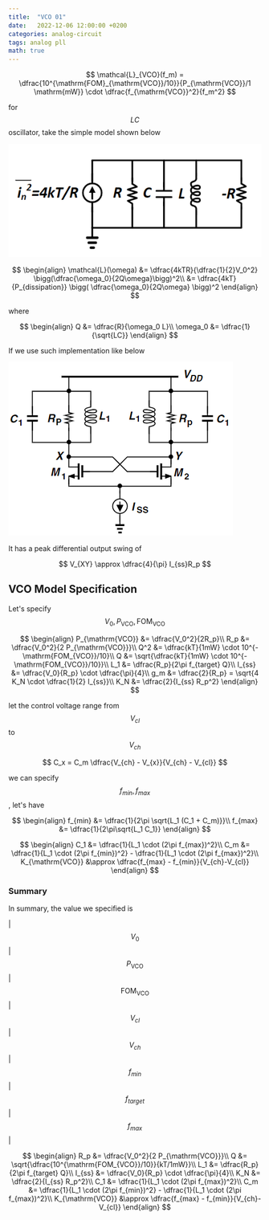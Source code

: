 ```yaml
---
title:  "VCO 01"
date:   2022-12-06 12:00:00 +0200
categories: analog-circuit
tags: analog pll
math: true
---
```


$$
\mathcal{L}_{VCO}(f_m) = \dfrac{10^{\mathrm{FOM}_{\mathrm{VCO}}/10}}{P_{\mathrm{VCO}}/1 \mathrm{mW}} \cdot \dfrac{f_{\mathrm{VCO}}^2}{f_m^2}
$$

for $$LC$$ oscillator, take the simple model shown below

![01](/assets/img/2022-12-06-vco-01/01.png)

$$
\begin{align}
\mathcal{L}(\omega) &= \dfrac{4kTR}{\dfrac{1}{2}V_0^2} \bigg(\dfrac{\omega_0}{2Q\omega}\bigg)^2\\
&= \dfrac{4kT}{P_{dissipation}} \bigg( \dfrac{\omega_0}{2Q\omega} \bigg)^2
\end{align}
$$

where

$$
\begin{align}
Q &= \dfrac{R}{\omega_0 L}\\
\omega_0 &= \dfrac{1}{\sqrt{LC}}
\end{align}
$$

If we use such implementation like below

![02](/assets/img/2022-12-06-vco-01/02.png)

It has a peak differential output swing of

$$
V_{XY} \approx \dfrac{4}{\pi} I_{ss}R_p
$$

## VCO Model Specification

Let's specify $$V_0, P_{\mathrm{VCO}}, \mathrm{FOM_{VCO}}$$

$$
\begin{align}
P_{\mathrm{VCO}} &= \dfrac{V_0^2}{2R_p}\\
R_p &= \dfrac{V_0^2}{2 P_{\mathrm{VCO}}}\\
Q^2 &= \dfrac{kT}{1mW} \cdot 10^{-\mathrm{FOM_{VCO}}/10}\\
Q &= \sqrt{\dfrac{kT}{1mW} \cdot 10^{-\mathrm{FOM_{VCO}}/10}}\\
L_1 &= \dfrac{R_p}{2\pi f_{target} Q}\\
I_{ss} &= \dfrac{V_0}{R_p} \cdot \dfrac{\pi}{4}\\
g_m &= \dfrac{2}{R_p} = \sqrt{4 K_N \cdot \dfrac{1}{2} I_{ss}}\\
K_N &= \dfrac{2}{I_{ss} R_p^2}
\end{align}
$$


let the control voltage range from $$V_{cl}$$ to $$V_{ch}$$

$$
C_x = C_m \dfrac{V_{ch} - V_{x}}{V_{ch} - V_{cl}}
$$

we can specify $$f_{min}, f_{max}$$, let's have

$$
\begin{align}
f_{min} &= \dfrac{1}{2\pi \sqrt{L_1 (C_1 + C_m)}}\\
f_{max} &= \dfrac{1}{2\pi\sqrt{L_1 C_1}}
\end{align}
$$


$$
\begin{align}
C_1 &= \dfrac{1}{L_1 \cdot (2\pi f_{max})^2}\\
C_m &= \dfrac{1}{L_1 \cdot (2\pi f_{min})^2} - \dfrac{1}{L_1 \cdot (2\pi f_{max})^2}\\
K_{\mathrm{VCO}} &\approx \dfrac{f_{max} - f_{min}}{V_{ch}-V_{cl}}
\end{align}
$$

### Summary

In summary, the value we specified is

| $$V_0$$ | $$P_{\mathrm{VCO}}$$ | $$\mathrm{FOM_{VCO}}$$  | $$V_{cl}$$ |$$V_{ch}$$| $$f_{min}$$ | $$f_{target}$$ | $$f_{max}$$ |

$$
\begin{align}
R_p &= \dfrac{V_0^2}{2 P_{\mathrm{VCO}}}\\
Q &= \sqrt{\dfrac{10^{\mathrm{FOM_{VCO}}/10}}{kT/1mW}}\\
L_1 &= \dfrac{R_p}{2\pi f_{target} Q}\\
I_{ss} &= \dfrac{V_0}{R_p} \cdot \dfrac{\pi}{4}\\
K_N &= \dfrac{2}{I_{ss} R_p^2}\\
C_1 &= \dfrac{1}{L_1 \cdot (2\pi f_{max})^2}\\
C_m &= \dfrac{1}{L_1 \cdot (2\pi f_{min})^2} - \dfrac{1}{L_1 \cdot (2\pi f_{max})^2}\\
K_{\mathrm{VCO}} &\approx \dfrac{f_{max} - f_{min}}{V_{ch}-V_{cl}}
\end{align}
$$
